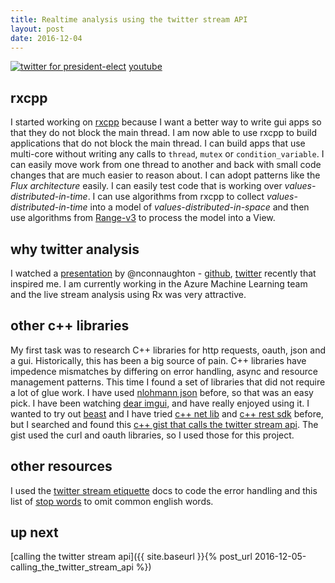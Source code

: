 ```yaml
---
title: Realtime analysis using the twitter stream API
layout: post
date: 2016-12-04
---
```


[![twitter for president-elect](/assets/twitter_analysis_president_elect.gif)](https://www.youtube.com/watch?v=QFcy-jQpvBg)
[youtube](https://www.youtube.com/watch?v=QFcy-jQpvBg)

## rxcpp
I started working on [rxcpp](https://github.com/Reactive-Extensions/RxCpp) because I want a better way to write gui apps so that they do not block the main thread. I am now able to use rxcpp to build applications that do not block the main thread. I can build apps that use multi-core without writing any calls to `thread`, `mutex` or `condition_variable`. I can easily move work from one thread to another and back with small code changes that are much easier to reason about. I can adopt patterns like the _Flux architecture_ easily. I can easily test code that is working over _values-distributed-in-time_. I can use algorithms from rxcpp to collect _values-distributed-in-time_ into a model of _values-distributed-in-space_ and then use algorithms from [Range-v3](https://github.com/ericniebler/range-v3) to process the model into a View.

## why twitter analysis
I watched a [presentation](https://blog.niallconnaughton.com/2016/10/25/ndc-sydney-talk/) by @nconnaughton - [github](https://github.com/NiallConnaughton/rx-realtime-twitter), [twitter](https://twitter.com/nconnaughton) recently that inspired me. I am currently working in the Azure Machine Learning team and the live stream analysis using Rx was very attractive.

## other c++ libraries
My first task was to research C++ libraries for http requests, oauth, json and a gui. Historically, this has been a big source of pain. C++ libraries have impedence mismatches by differing on error handling, async and resource management patterns. This time I found a set of libraries that did not require a lot of glue work.
I have used [nlohmann json](https://github.com/nlohmann/json) before, so that was an easy pick.
I have been watching [dear imgui,](https://github.com/ocornut/imgui) and have really enjoyed using it.
I wanted to try out [beast](https://github.com/vinniefalco/Beast) and I have tried [c++ net lib](https://github.com/cpp-netlib/cpp-netlib) and [c++ rest sdk](https://github.com/Microsoft/cpprestsdk) before, but I searched and found this [c++ gist that calls the twitter stream api](https://gist.github.com/komasaru/9c78a278f6916548f146). The gist used the curl and oauth libraries, so I used those for this project.

## other resources
I used the [twitter stream etiquette](https://dev.twitter.com/streaming/overview/connecting) docs to code the error handling and this list of [stop words](http://xpo6.com/list-of-english-stop-words/) to omit common english words.

## up next
[calling the twitter stream api]({{ site.baseurl }}{% post_url 2016-12-05-calling_the_twitter_stream_api %})

